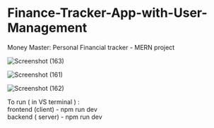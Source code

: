 # Finance-Tracker-App-with-User-Management  

Money Master: Personal Financial tracker - MERN project 

![Screenshot (163)](https://github.com/RuwanthiLakshika/Money-Master-Personal-Finance-Tracker/assets/125971277/a791deef-c711-4155-b6b2-61465fcfe827)

![Screenshot (161)](https://github.com/RuwanthiLakshika/Money-Master-Personal-Finance-Tracker/assets/125971277/ba84d510-e934-4fe8-9018-b82fc8302d4e)

![Screenshot (162)](https://github.com/RuwanthiLakshika/Money-Master-Personal-Finance-Tracker/assets/125971277/af8de785-5ad7-47ea-832d-f58d53aa1f9c)


To run ( in VS terminal ) :         
frontend (client) - npm run dev      
backend ( server) - npm run dev
